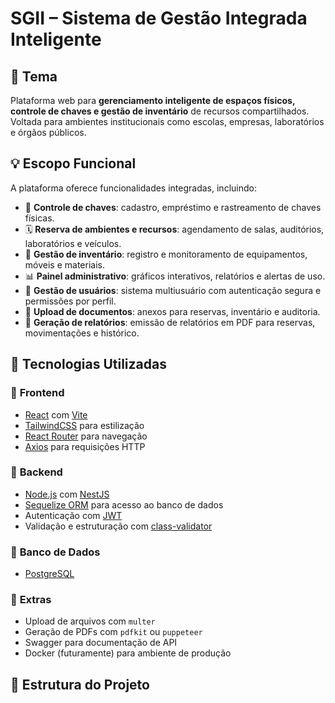 # SGII – Sistema de Gestão Integrada Inteligente

## 🎯 Tema

Plataforma web para **gerenciamento inteligente de espaços físicos, controle de chaves e gestão de inventário** de recursos compartilhados. Voltada para ambientes institucionais como escolas, empresas, laboratórios e órgãos públicos.

## 💡 Escopo Funcional

A plataforma oferece funcionalidades integradas, incluindo:

- 🔑 **Controle de chaves**: cadastro, empréstimo e rastreamento de chaves físicas.
- 🗓️ **Reserva de ambientes e recursos**: agendamento de salas, auditórios, laboratórios e veículos.
- 🧾 **Gestão de inventário**: registro e monitoramento de equipamentos, móveis e materiais.
- 📊 **Painel administrativo**: gráficos interativos, relatórios e alertas de uso.
- 👥 **Gestão de usuários**: sistema multiusuário com autenticação segura e permissões por perfil.
- 📁 **Upload de documentos**: anexos para reservas, inventário e auditoria.
- 🧾 **Geração de relatórios**: emissão de relatórios em PDF para reservas, movimentações e histórico.

## 🧰 Tecnologias Utilizadas

### 🔹 **Frontend**

- [React](https://reactjs.org/) com [Vite](https://vitejs.dev/)
- [TailwindCSS](https://tailwindcss.com/) para estilização
- [React Router](https://reactrouter.com/) para navegação
- [Axios](https://axios-http.com/) para requisições HTTP

### 🔹 **Backend**

- [Node.js](https://nodejs.org/) com [NestJS](https://nestjs.com/)
- [Sequelize ORM](https://sequelize.org/) para acesso ao banco de dados
- Autenticação com [JWT](https://jwt.io/)
- Validação e estruturação com [class-validator](https://github.com/typestack/class-validator)

### 🔹 **Banco de Dados**

- [PostgreSQL](https://www.postgresql.org/)

### 🔹 **Extras**

- Upload de arquivos com `multer`
- Geração de PDFs com `pdfkit` ou `puppeteer`
- Swagger para documentação de API
- Docker (futuramente) para ambiente de produção

## 🚧 Estrutura do Projeto

